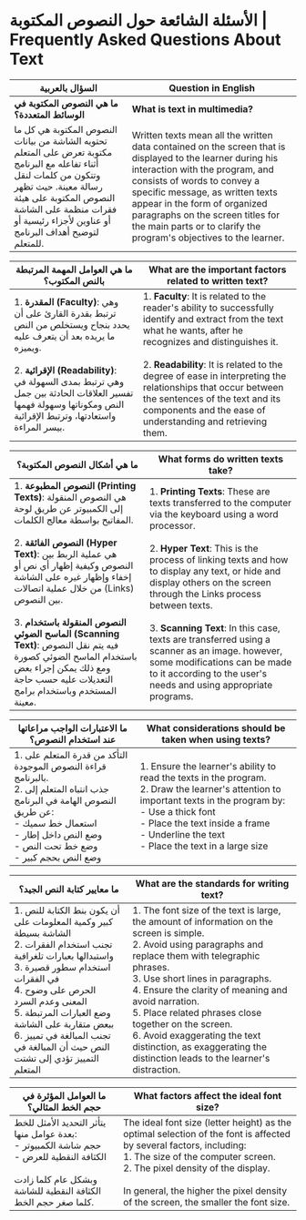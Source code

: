 # الأسئلة الشائعة حول النصوص المكتوبة | Frequently Asked Questions About Text

| السؤال بالعربية | Question in English |
|-----------------|---------------------|
| **ما هي النصوص المكتوبة في الوسائط المتعددة؟** | **What is text in multimedia?** |
| النصوص المكتوبة هي كل ما تحتويه الشاشة من بيانات مكتوبة تعرض على المتعلم أثناء تفاعله مع البرنامج وتتكون من كلمات لنقل رسالة معينة. حيث تظهر النصوص المكتوبة على هيئة فقرات منظمة على الشاشة أو عناوين لأجزاء رئيسية أو لتوضيح أهداف البرنامج للمتعلم. | Written texts mean all the written data contained on the screen that is displayed to the learner during his interaction with the program, and consists of words to convey a specific message, as written texts appear in the form of organized paragraphs on the screen titles for the main parts or to clarify the program's objectives to the learner. |

| **ما هي العوامل المهمة المرتبطة بالنص المكتوب؟** | **What are the important factors related to written text?** |
|-----------------|---------------------|
| 1. **المقدرة (Faculty)**: وهي ترتبط بقدرة القارئ على أن يحدد بنجاح ويستخلص من النص ما يريده بعد أن يتعرف عليه ويميزه.<br><br>2. **الإقرائية (Readability)**: وهي ترتبط بمدى السهولة في تفسير العلاقات الحادثة بين جمل النص ومكوناتها وسهولة فهمها واستعادتها، وترتبط الإقرائية بيسر المراءة. | 1. **Faculty**: It is related to the reader's ability to successfully identify and extract from the text what he wants, after he recognizes and distinguishes it.<br><br>2. **Readability**: It is related to the degree of ease in interpreting the relationships that occur between the sentences of the text and its components and the ease of understanding and retrieving them. |

| **ما هي أشكال النصوص المكتوبة؟** | **What forms do written texts take?** |
|-----------------|---------------------|
| 1. **النصوص المطبوعة (Printing Texts)**: هي النصوص المنقولة إلى الكمبيوتر عن طريق لوحة المفاتيح بواسطة معالج الكلمات.<br><br>2. **النصوص الفائقة (Hyper Text)**: هي عملية الربط بين النصوص وكيفية إظهار أي نص أو إخفاء وإظهار غيره على الشاشة من خلال عملية اتصالات (Links) بين النصوص.<br><br>3. **النصوص المنقولة باستخدام الماسح الضوئي (Scanning Text)**: فيه يتم نقل النصوص باستخدام الماسح الضوئي كصورة ومع ذلك يمكن إجراء بعض التعديلات عليه حسب حاجة المستخدم وباستخدام برامج معينة. | 1. **Printing Texts**: These are texts transferred to the computer via the keyboard using a word processor.<br><br>2. **Hyper Text**: This is the process of linking texts and how to display any text, or hide and display others on the screen through the Links process between texts.<br><br>3. **Scanning Text**: In this case, texts are transferred using a scanner as an image. however, some modifications can be made to it according to the user's needs and using appropriate programs. |

| **ما الاعتبارات الواجب مراعاتها عند استخدام النصوص؟** | **What considerations should be taken when using texts?** |
|-----------------|---------------------|
| 1. التأكد من قدرة المتعلم على قراءة النصوص الموجودة بالبرنامج.<br>2. جذب انتباه المتعلم إلى النصوص الهامة في البرنامج عن طريق:<br>   - استعمال خط سميك<br>   - وضع النص داخل إطار<br>   - وضع خط تحت النص<br>   - وضع النص بحجم كبير | 1. Ensure the learner's ability to read the texts in the program.<br>2. Draw the learner's attention to important texts in the program by:<br>   - Use a thick font<br>   - Place the text inside a frame<br>   - Underline the text<br>   - Place the text in a large size |

| **ما معايير كتابة النص الجيد؟** | **What are the standards for writing text?** |
|-----------------|---------------------|
| 1. أن يكون بنط الكتابة للنص كبير وكمية المعلومات على الشاشة بسيطة<br>2. تجنب استخدام الفقرات واستبدالها بعبارات تلغرافية<br>3. استخدام سطور قصيرة في الفقرات<br>4. الحرص على وضوح المعنى وعدم السرد<br>5. وضع العبارات المرتبطة ببعض متقاربة على الشاشة<br>6. تجنب المبالغة في تمييز النص حيث أن المبالغة في التمييز تؤدي إلى تشتت المتعلم | 1. The font size of the text is large, the amount of information on the screen is simple.<br>2. Avoid using paragraphs and replace them with telegraphic phrases.<br>3. Use short lines in paragraphs.<br>4. Ensure the clarity of meaning and avoid narration.<br>5. Place related phrases close together on the screen.<br>6. Avoid exaggerating the text distinction, as exaggerating the distinction leads to the learner's distraction. |

| **ما العوامل المؤثرة في حجم الخط المثالي؟** | **What factors affect the ideal font size?** |
|-----------------|---------------------|
| يتأثر التحديد الأمثل للخط بعدة عوامل منها:<br>- حجم شاشة الكمبيوتر<br>- الكثافة النقطية للعرض<br><br>وبشكل عام كلما زادت الكثافة النقطية للشاشة كلما صغر حجم الخط. | The ideal font size (letter height) as the optimal selection of the font is affected by several factors, including:<br>1. The size of the computer screen.<br>2. The pixel density of the display.<br><br>In general, the higher the pixel density of the screen, the smaller the font size. |